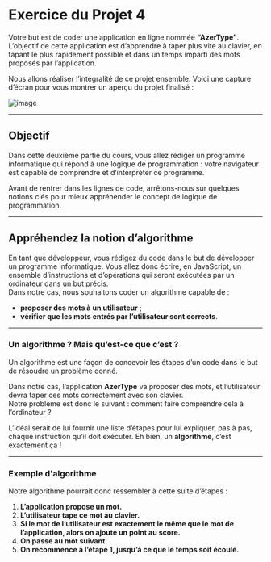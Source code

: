# Exercice du Projet 4

Votre but est de coder une application en ligne nommée **“AzerType”**.  
L’objectif de cette application est d’apprendre à taper plus vite au clavier, en tapant le plus rapidement possible et dans un temps imparti des mots proposés par l’application.

Nous allons réaliser l’intégralité de ce projet ensemble. Voici une capture d’écran pour vous montrer un aperçu du projet finalisé :

![image](https://github.com/user-attachments/assets/96572c05-3fd8-4067-96d7-3145c880f9f0)

---

## Objectif

Dans cette deuxième partie du cours, vous allez rédiger un programme informatique qui répond à une logique de programmation : votre navigateur est capable de comprendre et d’interpréter ce programme.

Avant de rentrer dans les lignes de code, arrêtons-nous sur quelques notions clés pour mieux appréhender le concept de logique de programmation.

---

## Appréhendez la notion d’algorithme

En tant que développeur, vous rédigez du code dans le but de développer un programme informatique. Vous allez donc écrire, en JavaScript, un ensemble d’instructions et d’opérations qui seront exécutées par un ordinateur dans un but précis.  
Dans notre cas, nous souhaitons coder un algorithme capable de :  

- **proposer des mots à un utilisateur** ;  
- **vérifier que les mots entrés par l’utilisateur sont corrects**.  

---

### Un algorithme ? Mais qu’est-ce que c’est ?

Un algorithme est une façon de concevoir les étapes d’un code dans le but de résoudre un problème donné.

Dans notre cas, l’application **AzerType** va proposer des mots, et l’utilisateur devra taper ces mots correctement avec son clavier.  
Notre problème est donc le suivant : comment faire comprendre cela à l’ordinateur ?  

L’idéal serait de lui fournir une liste d’étapes pour lui expliquer, pas à pas, chaque instruction qu’il doit exécuter. Eh bien, un **algorithme**, c’est exactement ça !

---

### Exemple d'algorithme

Notre algorithme pourrait donc ressembler à cette suite d’étapes :

1. **L’application propose un mot.**  
2. **L’utilisateur tape ce mot au clavier.**  
3. **Si le mot de l’utilisateur est exactement le même que le mot de l’application, alors on ajoute un point au score.**  
4. **On passe au mot suivant.**  
5. **On recommence à l’étape 1, jusqu’à ce que le temps soit écoulé.**  
